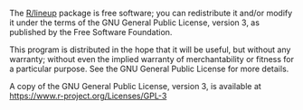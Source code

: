 The [R/lineup](https://github.com/kbroman/lineup) package is free software; you can redistribute it and/or
modify it under the terms of the GNU General Public License, version
3, as published by the Free Software Foundation.

This program is distributed in the hope that it will be useful, but
without any warranty; without even the implied warranty of
merchantability or fitness for a particular purpose.  See the GNU
General Public License for more details.

A copy of the GNU General Public License, version 3, is available at
<https://www.r-project.org/Licenses/GPL-3>
